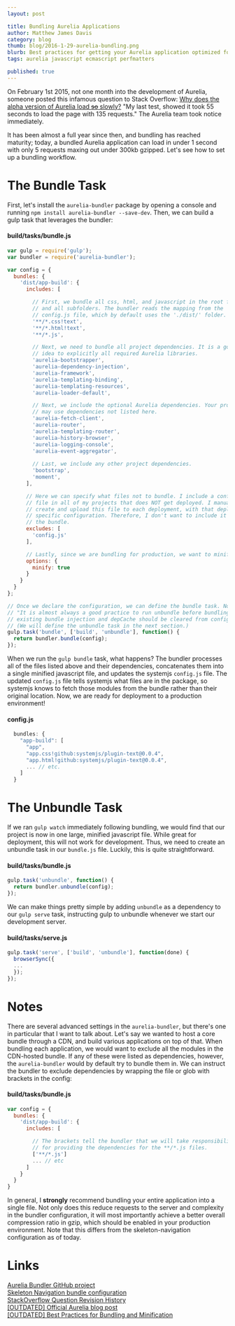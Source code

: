 ```yaml
---
layout: post

title: Bundling Aurelia Applications
author: Matthew James Davis
category: blog
thumb: blog/2016-1-29-aurelia-bundling.png
blurb: Best practices for getting your Aurelia application optimized for deployment
tags: aurelia javascript ecmascript perfmatters

published: true
---
```

On February 1st 2015, not one month into the development of Aurelia, someone posted this infamous question to Stack Overflow: [Why does <span style="background:# D1E1AD;color:# 405A04;">the alpha version of</span> Aurelia load <s style="color:# A82400;background-color:# E5BDB2;">so</s> slowly?](http://stackoverflow.com/questions/28258956/why-does-the-alpha-version-of-aurelia-load-slowly) "My last test, showed it took 55 seconds to load the page with 135 requests." The Aurelia team took notice immediately.

It has been almost a full year since then, and bundling has reached maturity; today, a bundled Aurelia application can load in under 1 second with only 5 requests maxing out under 300kb gzipped. Let's see how to set up a bundling workflow.

# The Bundle Task

First, let's install the `aurelia-bundler` package by opening a console and running `npm install aurelia-bundler --save-dev`. Then, we can build a gulp task that leverages the bundler:

#### build/tasks/bundle.js
```javascript
var gulp = require('gulp');
var bundler = require('aurelia-bundler');

var config = {
  bundles: {
    'dist/app-build': {
      includes: [

      	// First, we bundle all css, html, and javascript in the root folder 
      	// and all subfolders. The bundler reads the mapping from the
      	// config.js file, which by default uses the './dist/' folder.
        '**/*.css!text',
        '**/*.html!text',
        '**/*.js',

        // Next, we need to bundle all project dependencies. It is a good 
        // idea to explicitly all required Aurelia libraries.
        'aurelia-bootstrapper',
        'aurelia-dependency-injection',
        'aurelia-framework',
        'aurelia-templating-binding',
        'aurelia-templating-resources',
        'aurelia-loader-default',

        // Next, we include the optional Aurelia dependencies. Your project 
        // may use dependencies not listed here.
        'aurelia-fetch-client',
        'aurelia-router',
        'aurelia-templating-router',
        'aurelia-history-browser',
        'aurelia-logging-console',
        'aurelia-event-aggregator',
        
        // Last, we include any other project dependencies.
        'bootstrap',
        'moment',
      ],

      // Here we can specify what files not to bundle. I include a config.js
      // file in all of my projects that does NOT get deployed. I manually
      // create and upload this file to each deployment, with that deployment's
      // specific configuration. Therefore, I don't want to include it in 
      // the bundle.
      excludes: [
        'config.js'
      ],

      // Lastly, since we are bundling for production, we want to minify as well.
      options: {
        minify: true
      }
    }
  }
};

// Once we declare the configuration, we can define the bundle task. Note:
// "It is almost always a good practice to run unbundle before bundling. The 
// existing bundle injection and depCache should be cleared from config.js."
// (We will define the unbundle task in the next section.)
gulp.task('bundle', ['build', 'unbundle'], function() {
  return bundler.bundle(config);
});
```

When we run the `gulp bundle` task, what happens? The bundler processes all of the files listed above and their dependencies, concatenates them into a single minified javascript file, and updates the systemjs `config.js` file. The updated `config.js` file tells systemjs what files are in the package, so systemjs knows to fetch those modules from the bundle rather than their original location. Now, we are ready for deployment to a production environment!

#### config.js
```javascript
  bundles: {
    "app-build": [
      "app",
      "app.css!github:systemjs/plugin-text@0.0.4",
      "app.html!github:systemjs/plugin-text@0.0.4",
      ... // etc.
    ]
  }
```

# The Unbundle Task

If we ran `gulp watch` immediately following bundling, we would find that our project is now in one large, minified javascript file. While great for deployment, this will not work for development. Thus, we need to create an unbundle task in our `bundle.js` file. Luckily, this is quite straightforward.

#### build/tasks/bundle.js
```javascript
gulp.task('unbundle', function() {
  return bundler.unbundle(config);
});
```

We can make things pretty simple by adding `unbundle` as a dependency to our `gulp serve` task, instructing gulp to unbundle whenever we start our development server.

#### build/tasks/serve.js
```javascript
gulp.task('serve', ['build', 'unbundle'], function(done) {
  browserSync({
  ...
  });
});
```

# Notes

There are several advanced settings in the `aurelia-bundler`, but there's one in particular that I want to talk about. Let's say we wanted to host a core bundle through a CDN, and build various applications on top of that. When bundling each application, we would want to exclude all the modules in the CDN-hosted bundle. If any of these were listed as dependencies, however, the `aurelia-bundler` would by default try to bundle them in. We can instruct the bundler to exclude dependencies by wrapping the file or glob with brackets in the config:

#### build/tasks/bundle.js
```javascript
var config = {
  bundles: {
    'dist/app-build': {
      includes: [

      	// The brackets tell the bundler that we will take responsibility
      	// for providing the dependencies for the **/*.js files.
        ['**/*.js']
      	... // etc
      ]
    }
  }
}
```

In general, I **strongly** recommend bundling your entire application into a single file. Not only does this reduce requests to the server and complexity in the bundler configuration, it will most importantly achieve a better overall compression ratio in gzip, which should be enabled in your production environment. Note that this differs from the skeleton-navigation configuration as of today.

# Links

[Aurelia Bundler GitHub project](https://github.com/aurelia/bundler)<br />
[Skeleton Navigation bundle configuration](https://github.com/aurelia/skeleton-navigation/blob/master/skeleton-es2016/build/bundles.json)<br />
[StackOverflow Question Revision History](http://stackoverflow.com/posts/28258956/revisions)<br />
[[OUTDATED] Official Aurelia blog post](http://blog.durandal.io/2015/09/11/bundling-aurelia-apps/)<br />
[[OUTDATED] Best Practices for Bundling and Minification](http://patrickwalters.net/my-best-practices-for-aurelia-bundling-and-minification/)